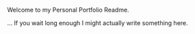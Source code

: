 Welcome to my Personal Portfolio Readme.

... If you wait long enough I might actually write something here.
